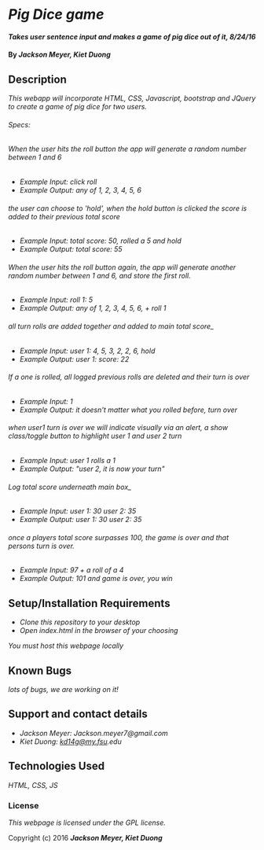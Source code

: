 # _Pig Dice game_

#### _Takes user sentence input and makes a game of pig dice out of it, 8/24/16_

#### By _**Jackson Meyer, Kiet Duong**_

## Description

_This webapp will incorporate HTML, CSS, Javascript, bootstrap and JQuery to create a game of pig dice for two users._

###### Specs:

###### When the user hits the roll button the app will generate a random number between 1 and 6

* _Example Input: click roll_
* _Example Output: any of 1, 2, 3, 4, 5, 6_

###### the user can choose to 'hold', when the hold button is clicked the score is added to their previous total score
* _Example Input: total score: 50, rolled a 5 and hold_
* _Example Output: total score: 55_

###### When the user hits the roll button again, the app will generate another random number between 1 and 6, and store the first roll.
* _Example Input: roll 1: 5_
* _Example Output: any of 1, 2, 3, 4, 5, 6, + roll 1_

###### all turn rolls are added together and added to main total score_
* _Example Input: user 1: 4, 5, 3, 2, 2, 6, hold_
* _Example Output: user 1: score: 22_

###### If a one is rolled, all logged previous rolls are deleted and their turn is over
* _Example Input: 1_
* _Example Output: it doesn't matter what you rolled before, turn over_

###### when user1 turn is over we will indicate visually via an alert, a show class/toggle button to highlight user 1 and user 2 turn
* _Example Input: user 1 rolls a 1_
* _Example Output: "user 2, it is now your turn"_

###### Log total score underneath main box_
* _Example Input: user 1: 30 user 2: 35_
* _Example Output: user 1: 30 user 2: 35_

###### once a players total score surpasses 100, the game is over and that persons turn is over.
* _Example Input: 97 + a roll of a 4_
* _Example Output: 101 and game is over, you win_


## Setup/Installation Requirements

* _Clone this repository to your desktop_
* _Open index.html in the browser of your choosing_

_You must host this webpage locally_

## Known Bugs

_lots of bugs, we are working on it!_

## Support and contact details

* _Jackson Meyer: Jackson.meyer7@gmail.com_
* _Kiet Duong: kd14g@my.fsu.edu_

## Technologies Used

_HTML,
CSS,
JS_

### License

*This webpage is licensed under the GPL license.*

Copyright (c) 2016 **_Jackson Meyer, Kiet Duong_**
